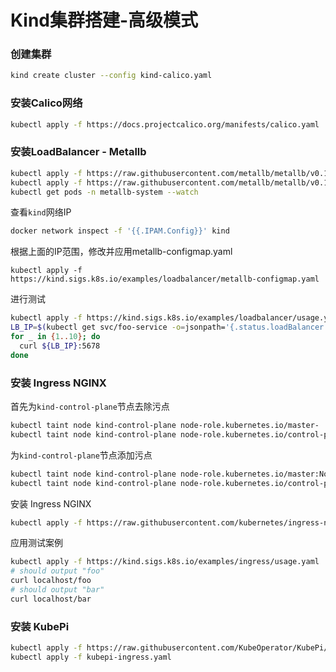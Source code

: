 # Kind集群搭建-高级模式

### 创建集群

```bash
kind create cluster --config kind-calico.yaml
```

### 安装Calico网络

```bash
kubectl apply -f https://docs.projectcalico.org/manifests/calico.yaml
```

### 安装LoadBalancer - Metallb

```bash
kubectl apply -f https://raw.githubusercontent.com/metallb/metallb/v0.12.1/manifests/namespace.yaml
kubectl apply -f https://raw.githubusercontent.com/metallb/metallb/v0.12.1/manifests/metallb.yaml
kubectl get pods -n metallb-system --watch
```

查看`kind`网络IP

```bash
docker network inspect -f '{{.IPAM.Config}}' kind
```

根据上面的IP范围，修改并应用metallb-configmap.yaml

```
kubectl apply -f https://kind.sigs.k8s.io/examples/loadbalancer/metallb-configmap.yaml
```

进行测试

```bash
kubectl apply -f https://kind.sigs.k8s.io/examples/loadbalancer/usage.yaml
LB_IP=$(kubectl get svc/foo-service -o=jsonpath='{.status.loadBalancer.ingress[0].ip}')
for _ in {1..10}; do
  curl ${LB_IP}:5678
done
```

### 安装 Ingress NGINX

首先为`kind-control-plane`节点去除污点

```bash
kubectl taint node kind-control-plane node-role.kubernetes.io/master-
kubectl taint node kind-control-plane node-role.kubernetes.io/control-plane-
```

为`kind-control-plane`节点添加污点

```bash
kubectl taint node kind-control-plane node-role.kubernetes.io/master:NoSchedule
kubectl taint node kind-control-plane node-role.kubernetes.io/control-plane:NoSchedule
```

安装 Ingress NGINX

```bash
kubectl apply -f https://raw.githubusercontent.com/kubernetes/ingress-nginx/main/deploy/static/provider/kind/deploy.yaml
```

应用测试案例

```bash
kubectl apply -f https://kind.sigs.k8s.io/examples/ingress/usage.yaml
# should output "foo"
curl localhost/foo
# should output "bar"
curl localhost/bar
```

### 安装 KubePi

```bash
kubectl apply -f https://raw.githubusercontent.com/KubeOperator/KubePi/master/docs/deploy/kubectl/kubepi.yaml
kubectl apply -f kubepi-ingress.yaml
```